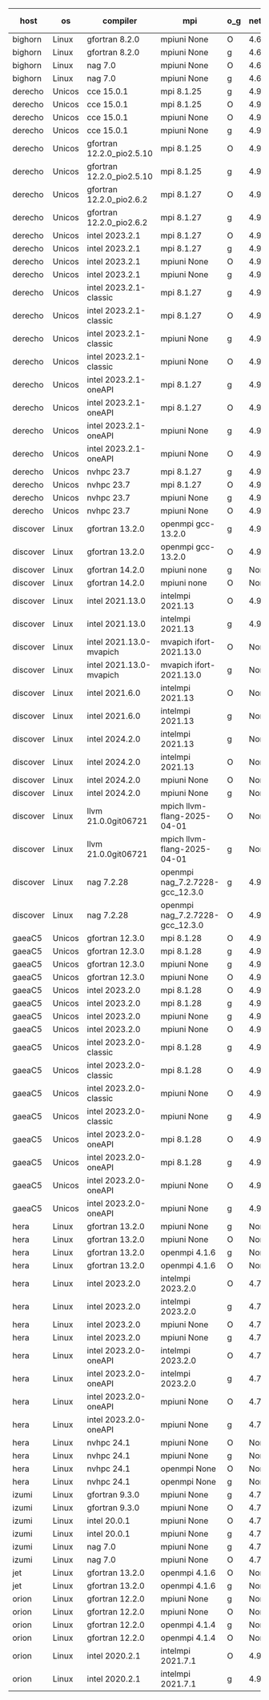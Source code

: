 

| host     | os       | compiler                              | mpi                      | o_g        | netcdf        | build       | u_pass          | u_fail          | s_pass            | s_fail            | e_pass             | e_fail             | nuopc_pass       | nuopc_fail       | artifacts link          |
|----------|----------|---------------------------------------|--------------------------|------------|---------------|-------------|-----------------|-----------------|-------------------|-------------------|--------------------|--------------------|------------------|------------------|-------------------------|
| bighorn | Linux | gfortran 8.2.0 | mpiuni None  | O | 4.6.1  | PASS | 12559 | 0 | 9 | 0 | 42 | 0 | None | None | <a href="https://github.com/esmf-org/esmf-test-artifacts/tree/b6c245d343a51508b5a7f5aa65a5d740ae47750f/develop/gfortran/8.2.0/O/mpiuni/None" target="_blank">b6c245d</a> | 
| bighorn | Linux | gfortran 8.2.0 | mpiuni None  | g | 4.6.1  | PASS | 12559 | 0 | 9 | 0 | 42 | 0 | None | None | <a href="https://github.com/esmf-org/esmf-test-artifacts/tree/df8c0141ea6011b82bfa10576e8e94030e5929ed/develop/gfortran/8.2.0/g/mpiuni/None" target="_blank">df8c014</a> | 
| bighorn | Linux | nag 7.0 | mpiuni None  | O | 4.6.1  | PASS | 12559 | 0 | 9 | 0 | 42 | 0 | None | None | <a href="https://github.com/esmf-org/esmf-test-artifacts/tree/a5a3854ff94a41cdfeccf21e6694b038dc052599/develop/nag/7.0/O/mpiuni/None" target="_blank">a5a3854</a> | 
| bighorn | Linux | nag 7.0 | mpiuni None  | g | 4.6.1  | PASS | 12559 | 0 | 9 | 0 | 42 | 0 | None | None | <a href="https://github.com/esmf-org/esmf-test-artifacts/tree/091d7dabeb93ff0b2031b9a309f71fed396bce19/develop/nag/7.0/g/mpiuni/None" target="_blank">091d7da</a> | 
| derecho | Unicos | cce 15.0.1 | mpi 8.1.25  | g | 4.9.2  | PASS | 14029 | 199 | 51 | 0 | 80 | 0 | 57 | 0 | <a href="https://github.com/esmf-org/esmf-test-artifacts/tree/b1bf4badc3cfcefd10953786cf2abe296e652368/develop/cce/15.0.1/g/mpi/8.1.25" target="_blank">b1bf4ba</a> | 
| derecho | Unicos | cce 15.0.1 | mpi 8.1.25  | O | 4.9.2  | PASS | 14149 | 79 | 51 | 0 | 80 | 0 | 57 | 0 | <a href="https://github.com/esmf-org/esmf-test-artifacts/tree/8c020dc335334aa64c04d86f8076f798f1da534f/develop/cce/15.0.1/O/mpi/8.1.25" target="_blank">8c020dc</a> | 
| derecho | Unicos | cce 15.0.1 | mpiuni None  | O | 4.9.2  | PASS | 12323 | 236 | 9 | 0 | 42 | 0 | None | None | <a href="https://github.com/esmf-org/esmf-test-artifacts/tree/8b43af301ed2d3fa6d1ee7e12aca534cd1404ba5/develop/cce/15.0.1/O/mpiuni/None" target="_blank">8b43af3</a> | 
| derecho | Unicos | cce 15.0.1 | mpiuni None  | g | 4.9.2  | PASS | 12482 | 77 | 9 | 0 | 42 | 0 | None | None | <a href="https://github.com/esmf-org/esmf-test-artifacts/tree/151974c851c2fbae88720f4eeeb1babf0cad0c2f/develop/cce/15.0.1/g/mpiuni/None" target="_blank">151974c</a> | 
| derecho | Unicos | gfortran 12.2.0_pio2.5.10 | mpi 8.1.25  | O | 4.9.2  | PASS | 14228 | 0 | 51 | 0 | 80 | 0 | 57 | 0 | <a href="https://github.com/esmf-org/esmf-test-artifacts/tree/4b23fea578e5725dc3ff75c45a87957af4ab61ef/develop/gfortran/12.2.0_pio2.5.10/O/mpi/8.1.25" target="_blank">4b23fea</a> | 
| derecho | Unicos | gfortran 12.2.0_pio2.5.10 | mpi 8.1.25  | g | 4.9.2  | PASS | 14228 | 0 | 51 | 0 | 80 | 0 | 57 | 0 | <a href="https://github.com/esmf-org/esmf-test-artifacts/tree/2c8c8d361d532139b5d83d7fbc8cc5802fd03797/develop/gfortran/12.2.0_pio2.5.10/g/mpi/8.1.25" target="_blank">2c8c8d3</a> | 
| derecho | Unicos | gfortran 12.2.0_pio2.6.2 | mpi 8.1.27  | O | 4.9.2  | PASS | 14228 | 0 | 51 | 0 | 80 | 0 | 57 | 0 | <a href="https://github.com/esmf-org/esmf-test-artifacts/tree/dfdf9cd79cc19b86d493524b25aff73783cee098/develop/gfortran/12.2.0_pio2.6.2/O/mpi/8.1.27" target="_blank">dfdf9cd</a> | 
| derecho | Unicos | gfortran 12.2.0_pio2.6.2 | mpi 8.1.27  | g | 4.9.2  | PASS | 14228 | 0 | 51 | 0 | 80 | 0 | 57 | 0 | <a href="https://github.com/esmf-org/esmf-test-artifacts/tree/dc61dbb4a7a0f4feb263e53b8b50c85533fb69da/develop/gfortran/12.2.0_pio2.6.2/g/mpi/8.1.27" target="_blank">dc61dbb</a> | 
| derecho | Unicos | intel 2023.2.1 | mpi 8.1.27  | O | 4.9.2  | PASS | 14228 | 0 | 51 | 0 | 80 | 0 | 58 | 0 | <a href="https://github.com/esmf-org/esmf-test-artifacts/tree/e999d1e510b6778f601789284b1c7235f15690fd/develop/intel/2023.2.1/O/mpi/8.1.27" target="_blank">e999d1e</a> | 
| derecho | Unicos | intel 2023.2.1 | mpi 8.1.27  | g | 4.9.2  | PASS | 14228 | 0 | 51 | 0 | 80 | 0 | 58 | 0 | <a href="https://github.com/esmf-org/esmf-test-artifacts/tree/a24d11219748af8715f6703fa551ffb2659e27e6/develop/intel/2023.2.1/g/mpi/8.1.27" target="_blank">a24d112</a> | 
| derecho | Unicos | intel 2023.2.1 | mpiuni None  | O | 4.9.2  | PASS | 12559 | 0 | 9 | 0 | 42 | 0 | None | None | <a href="https://github.com/esmf-org/esmf-test-artifacts/tree/466888974823e96de91223929429a73d7341e8af/develop/intel/2023.2.1/O/mpiuni/None" target="_blank">4668889</a> | 
| derecho | Unicos | intel 2023.2.1 | mpiuni None  | g | 4.9.2  | PASS | 12559 | 0 | 9 | 0 | 42 | 0 | None | None | <a href="https://github.com/esmf-org/esmf-test-artifacts/tree/048c036e46716e6fc7bb981d24d769031193a7d6/develop/intel/2023.2.1/g/mpiuni/None" target="_blank">048c036</a> | 
| derecho | Unicos | intel 2023.2.1-classic | mpi 8.1.27  | g | 4.9.2  | PASS | 14228 | 0 | 51 | 0 | 80 | 0 | 57 | 0 | <a href="https://github.com/esmf-org/esmf-test-artifacts/tree/2570ffc4eebdc9bb9223924b9b8a700359439425/develop/intel/2023.2.1-classic/g/mpi/8.1.27" target="_blank">2570ffc</a> | 
| derecho | Unicos | intel 2023.2.1-classic | mpi 8.1.27  | O | 4.9.2  | PASS | 14228 | 0 | 51 | 0 | 80 | 0 | 57 | 0 | <a href="https://github.com/esmf-org/esmf-test-artifacts/tree/5da947b00b1f835f11494e8d564736e7b84db9f1/develop/intel/2023.2.1-classic/O/mpi/8.1.27" target="_blank">5da947b</a> | 
| derecho | Unicos | intel 2023.2.1-classic | mpiuni None  | g | 4.9.2  | PASS | 12559 | 0 | 9 | 0 | 42 | 0 | None | None | <a href="https://github.com/esmf-org/esmf-test-artifacts/tree/99c45492f0caa111af67cd79916d1d9932b91fb9/develop/intel/2023.2.1-classic/g/mpiuni/None" target="_blank">99c4549</a> | 
| derecho | Unicos | intel 2023.2.1-classic | mpiuni None  | O | 4.9.2  | PASS | 12559 | 0 | 9 | 0 | 42 | 0 | None | None | <a href="https://github.com/esmf-org/esmf-test-artifacts/tree/ad36afb697f0cbd4788af0955b7d4eb18ec4d540/develop/intel/2023.2.1-classic/O/mpiuni/None" target="_blank">ad36afb</a> | 
| derecho | Unicos | intel 2023.2.1-oneAPI | mpi 8.1.27  | g | 4.9.2  | PASS | 14228 | 0 | 51 | 0 | 80 | 0 | 57 | 0 | <a href="https://github.com/esmf-org/esmf-test-artifacts/tree/653a96693d68a16cde79ab33ba97d618134a4251/develop/intel/2023.2.1-oneAPI/g/mpi/8.1.27" target="_blank">653a966</a> | 
| derecho | Unicos | intel 2023.2.1-oneAPI | mpi 8.1.27  | O | 4.9.2  | PASS | 14228 | 0 | 50 | 1 | 80 | 0 | 57 | 0 | <a href="https://github.com/esmf-org/esmf-test-artifacts/tree/792ad67a6bbba7e2eef6e24f0ae2c01533dcc7ad/develop/intel/2023.2.1-oneAPI/O/mpi/8.1.27" target="_blank">792ad67</a> | 
| derecho | Unicos | intel 2023.2.1-oneAPI | mpiuni None  | g | 4.9.2  | PASS | 12559 | 0 | 9 | 0 | 42 | 0 | None | None | <a href="https://github.com/esmf-org/esmf-test-artifacts/tree/6e224e9cac5f9351bc7cd2774558a2d8df958a90/develop/intel/2023.2.1-oneAPI/g/mpiuni/None" target="_blank">6e224e9</a> | 
| derecho | Unicos | intel 2023.2.1-oneAPI | mpiuni None  | O | 4.9.2  | PASS | 12559 | 0 | 9 | 0 | 42 | 0 | None | None | <a href="https://github.com/esmf-org/esmf-test-artifacts/tree/d6b74e3afaea7e9d75f986043b61677af0fd7a5e/develop/intel/2023.2.1-oneAPI/O/mpiuni/None" target="_blank">d6b74e3</a> | 
| derecho | Unicos | nvhpc 23.7 | mpi 8.1.27  | g | 4.9.2  | PASS | 14228 | 0 | 51 | 0 | 80 | 0 | 57 | 0 | <a href="https://github.com/esmf-org/esmf-test-artifacts/tree/b162f0cfcd5827e3547a18e4e6c2dbcb5fbf3ebd/develop/nvhpc/23.7/g/mpi/8.1.27" target="_blank">b162f0c</a> | 
| derecho | Unicos | nvhpc 23.7 | mpi 8.1.27  | O | 4.9.2  | PASS | 14228 | 0 | 51 | 0 | 80 | 0 | 57 | 0 | <a href="https://github.com/esmf-org/esmf-test-artifacts/tree/116159567e0f70be2805ba5c4bd32e5a9a763df7/develop/nvhpc/23.7/O/mpi/8.1.27" target="_blank">1161595</a> | 
| derecho | Unicos | nvhpc 23.7 | mpiuni None  | g | 4.9.2  | PASS | 12559 | 0 | 9 | 0 | 42 | 0 | None | None | <a href="https://github.com/esmf-org/esmf-test-artifacts/tree/3365b59711d6e6431573498f4fad7b502315b2a2/develop/nvhpc/23.7/g/mpiuni/None" target="_blank">3365b59</a> | 
| derecho | Unicos | nvhpc 23.7 | mpiuni None  | O | 4.9.2  | PASS | 12559 | 0 | 9 | 0 | 42 | 0 | None | None | <a href="https://github.com/esmf-org/esmf-test-artifacts/tree/8242c8570bc954dee1fa43a07465fd218079ca9e/develop/nvhpc/23.7/O/mpiuni/None" target="_blank">8242c85</a> | 
| discover | Linux | gfortran 13.2.0 | openmpi gcc-13.2.0  | g | 4.9.2  | PASS | 14228 | 0 | 51 | 0 | 80 | 0 | 57 | 0 | <a href="https://github.com/esmf-org/esmf-test-artifacts/tree/4327fb24c741415914b352bf4535698b668390ae/develop/gfortran/13.2.0/g/openmpi/gcc-13.2.0" target="_blank">4327fb2</a> | 
| discover | Linux | gfortran 13.2.0 | openmpi gcc-13.2.0  | O | 4.9.2  | PASS | 14228 | 0 | 51 | 0 | 80 | 0 | 57 | 0 | <a href="https://github.com/esmf-org/esmf-test-artifacts/tree/d32b1fbc9c18a993d9f7ab06ef86478b94ae82f9/develop/gfortran/13.2.0/O/openmpi/gcc-13.2.0" target="_blank">d32b1fb</a> | 
| discover | Linux | gfortran 14.2.0 | mpiuni none  | g | None  | PASS | 12559 | 0 | 9 | 0 | 42 | 0 | None | None | <a href="https://github.com/esmf-org/esmf-test-artifacts/tree/808d49689b2ee148120d0b8aca58e5db66abfc59/develop/gfortran/14.2.0/g/mpiuni/none" target="_blank">808d496</a> | 
| discover | Linux | gfortran 14.2.0 | mpiuni none  | O | None  | PASS | 12559 | 0 | 9 | 0 | 42 | 0 | None | None | <a href="https://github.com/esmf-org/esmf-test-artifacts/tree/db770e470f3579f407d8199b3e45c80997514f39/develop/gfortran/14.2.0/O/mpiuni/none" target="_blank">db770e4</a> | 
| discover | Linux | intel 2021.13.0 | intelmpi 2021.13  | O | 4.9.2  | PASS | 14228 | 0 | 51 | 0 | 80 | 0 | 57 | 0 | <a href="https://github.com/esmf-org/esmf-test-artifacts/tree/538f507f23fd8094bac181f4c249209f68e0f688/develop/intel/2021.13.0/O/intelmpi/2021.13" target="_blank">538f507</a> | 
| discover | Linux | intel 2021.13.0 | intelmpi 2021.13  | g | 4.9.2  | PASS | 14228 | 0 | 51 | 0 | 80 | 0 | 57 | 0 | <a href="https://github.com/esmf-org/esmf-test-artifacts/tree/8e3d8e8bd9e3b14ebe746bf6ff94fd200a4a8894/develop/intel/2021.13.0/g/intelmpi/2021.13" target="_blank">8e3d8e8</a> | 
| discover | Linux | intel 2021.13.0-mvapich | mvapich ifort-2021.13.0  | O | None  | PASS | 14228 | 0 | 51 | 0 | 80 | 0 | 57 | 0 | <a href="https://github.com/esmf-org/esmf-test-artifacts/tree/09a16df5ec7e7429e1ce81a5f60824872ab0831b/develop/intel/2021.13.0-mvapich/O/mvapich/ifort-2021.13.0" target="_blank">09a16df</a> | 
| discover | Linux | intel 2021.13.0-mvapich | mvapich ifort-2021.13.0  | g | None  | PASS | 14228 | 0 | 51 | 0 | 80 | 0 | 57 | 0 | <a href="https://github.com/esmf-org/esmf-test-artifacts/tree/94f3aa7ef58cf9c8e4ee065bd65df5cdb97f4958/develop/intel/2021.13.0-mvapich/g/mvapich/ifort-2021.13.0" target="_blank">94f3aa7</a> | 
| discover | Linux | intel 2021.6.0 | intelmpi 2021.13  | O | None  | PASS | 14228 | 0 | 51 | 0 | 80 | 0 | 57 | 0 | <a href="https://github.com/esmf-org/esmf-test-artifacts/tree/d4fa21825b6ec43fd0bf151c849a6af14bbb7623/develop/intel/2021.6.0/O/intelmpi/2021.13" target="_blank">d4fa218</a> | 
| discover | Linux | intel 2021.6.0 | intelmpi 2021.13  | g | None  | PASS | 14228 | 0 | 51 | 0 | 80 | 0 | 57 | 0 | <a href="https://github.com/esmf-org/esmf-test-artifacts/tree/285d77b38be8e0f552dc398ee17c2f8251e75bf2/develop/intel/2021.6.0/g/intelmpi/2021.13" target="_blank">285d77b</a> | 
| discover | Linux | intel 2024.2.0 | intelmpi 2021.13  | g | None  | PASS | 14227 | 1 | 51 | 0 | 80 | 0 | 57 | 0 | <a href="https://github.com/esmf-org/esmf-test-artifacts/tree/5405b7c519d0a0bffec0f79207fdaf0a2af74d4f/develop/intel/2024.2.0/g/intelmpi/2021.13" target="_blank">5405b7c</a> | 
| discover | Linux | intel 2024.2.0 | intelmpi 2021.13  | O | None  | PASS | 14228 | 0 | 51 | 0 | 80 | 0 | 57 | 0 | <a href="https://github.com/esmf-org/esmf-test-artifacts/tree/3a3b5dce95bbba86a4831ae00747cfe6a52e450d/develop/intel/2024.2.0/O/intelmpi/2021.13" target="_blank">3a3b5dc</a> | 
| discover | Linux | intel 2024.2.0 | mpiuni None  | O | None  | PASS | 12559 | 0 | 9 | 0 | 42 | 0 | None | None | <a href="https://github.com/esmf-org/esmf-test-artifacts/tree/3f01c4c8cda8289cfe6a8fcd56a35cf8c02ca14b/develop/intel/2024.2.0/O/mpiuni/None" target="_blank">3f01c4c</a> | 
| discover | Linux | intel 2024.2.0 | mpiuni None  | g | None  | PASS | 12558 | 1 | 9 | 0 | 42 | 0 | None | None | <a href="https://github.com/esmf-org/esmf-test-artifacts/tree/8c4e937809b96b12c5762f5726c95be0272423f7/develop/intel/2024.2.0/g/mpiuni/None" target="_blank">8c4e937</a> | 
| discover | Linux | llvm 21.0.0git06721 | mpich llvm-flang-2025-04-01  | O | None  | PASS | 14210 | 18 | 18 | 33 | 75 | 5 | 0 | 57 | <a href="https://github.com/esmf-org/esmf-test-artifacts/tree/17b636f8287614e6b6303affd726205adf95ba29/develop/llvm/21.0.0git06721/O/mpich/llvm-flang-2025-04-01" target="_blank">17b636f</a> | 
| discover | Linux | llvm 21.0.0git06721 | mpich llvm-flang-2025-04-01  | g | None  | PASS | 14210 | 18 | 18 | 33 | 75 | 5 | 0 | 57 | <a href="https://github.com/esmf-org/esmf-test-artifacts/tree/cfb7d8de6863a85865b5cb547d8bd8617ca404fa/develop/llvm/21.0.0git06721/g/mpich/llvm-flang-2025-04-01" target="_blank">cfb7d8d</a> | 
| discover | Linux | nag 7.2.28 | openmpi nag_7.2.7228-gcc_12.3.0  | g | 4.9.2  | PASS | 14199 | 29 | 51 | 0 | 80 | 0 | 56 | 1 | <a href="https://github.com/esmf-org/esmf-test-artifacts/tree/23e588ece8de102e6f33c36e3c6bb80978a2429a/develop/nag/7.2.28/g/openmpi/nag_7.2.7228-gcc_12.3.0" target="_blank">23e588e</a> | 
| discover | Linux | nag 7.2.28 | openmpi nag_7.2.7228-gcc_12.3.0  | O | 4.9.2  | PASS | 14228 | 0 | 51 | 0 | 80 | 0 | 56 | 1 | <a href="https://github.com/esmf-org/esmf-test-artifacts/tree/a70ff43d42f35bffe8a6eb8e541d174e31b1b44a/develop/nag/7.2.28/O/openmpi/nag_7.2.7228-gcc_12.3.0" target="_blank">a70ff43</a> | 
| gaeaC5 | Unicos | gfortran 12.3.0 | mpi 8.1.28  | O | 4.9.0  | PASS | 14228 | 0 | 51 | 0 | 80 | 0 | 57 | 0 | <a href="https://github.com/esmf-org/esmf-test-artifacts/tree/c2e837efdf1228df3eaadb7135302bb8132d93cc/develop/gfortran/12.3.0/O/mpi/8.1.28" target="_blank">c2e837e</a> | 
| gaeaC5 | Unicos | gfortran 12.3.0 | mpi 8.1.28  | g | 4.9.0  | PASS | None | None | None | None | None | None | None | None | <a href="https://github.com/esmf-org/esmf-test-artifacts/tree/4bd03eb37384e3677b34abed68b18341a63dff65/develop/gfortran/12.3.0/g/mpi/8.1.28" target="_blank">4bd03eb</a> | 
| gaeaC5 | Unicos | gfortran 12.3.0 | mpiuni None  | g | 4.9.0  | PASS | None | None | None | None | None | None | None | None | <a href="https://github.com/esmf-org/esmf-test-artifacts/tree/a8fc980943ea632c9192b2a8a294dd26965f9bef/develop/gfortran/12.3.0/g/mpiuni/None" target="_blank">a8fc980</a> | 
| gaeaC5 | Unicos | gfortran 12.3.0 | mpiuni None  | O | 4.9.0  | PASS | 12559 | 0 | 9 | 0 | 42 | 0 | None | None | <a href="https://github.com/esmf-org/esmf-test-artifacts/tree/bfe45c6f6c2137090e1acaba9a9d2e590fa47ef0/develop/gfortran/12.3.0/O/mpiuni/None" target="_blank">bfe45c6</a> | 
| gaeaC5 | Unicos | intel 2023.2.0 | mpi 8.1.28  | O | 4.9.0  | PASS | None | None | None | None | None | None | None | None | <a href="https://github.com/esmf-org/esmf-test-artifacts/tree/41974fce1801144f8c65ac5b9e01ddd158991932/develop/intel/2023.2.0/O/mpi/8.1.28" target="_blank">41974fc</a> | 
| gaeaC5 | Unicos | intel 2023.2.0 | mpi 8.1.28  | g | 4.9.0  | PASS | None | None | None | None | None | None | None | None | <a href="https://github.com/esmf-org/esmf-test-artifacts/tree/f67e04caeb1aae33be70ce8220620692b37ebc1d/develop/intel/2023.2.0/g/mpi/8.1.28" target="_blank">f67e04c</a> | 
| gaeaC5 | Unicos | intel 2023.2.0 | mpiuni None  | g | 4.9.0  | PASS | 12559 | 0 | 9 | 0 | 42 | 0 | None | None | <a href="https://github.com/esmf-org/esmf-test-artifacts/tree/85d38f5a7b75db24dada31573cdac8b5e883eff4/develop/intel/2023.2.0/g/mpiuni/None" target="_blank">85d38f5</a> | 
| gaeaC5 | Unicos | intel 2023.2.0 | mpiuni None  | O | 4.9.0  | PASS | 12559 | 0 | 9 | 0 | 42 | 0 | None | None | <a href="https://github.com/esmf-org/esmf-test-artifacts/tree/8e692b520263daa26ac267ce0455f3eb9a2aec0b/develop/intel/2023.2.0/O/mpiuni/None" target="_blank">8e692b5</a> | 
| gaeaC5 | Unicos | intel 2023.2.0-classic | mpi 8.1.28  | g | 4.9.0  | PASS | None | None | None | None | None | None | None | None | <a href="https://github.com/esmf-org/esmf-test-artifacts/tree/ea27e45acf7f671fd8b6d3e8063fb59e87c1efce/develop/intel/2023.2.0-classic/g/mpi/8.1.28" target="_blank">ea27e45</a> | 
| gaeaC5 | Unicos | intel 2023.2.0-classic | mpi 8.1.28  | O | 4.9.0  | PASS | 14228 | 0 | 51 | 0 | 80 | 0 | 57 | 0 | <a href="https://github.com/esmf-org/esmf-test-artifacts/tree/7877eedaee101ba726da907ec5eb03d8f08e0c58/develop/intel/2023.2.0-classic/O/mpi/8.1.28" target="_blank">7877eed</a> | 
| gaeaC5 | Unicos | intel 2023.2.0-classic | mpiuni None  | O | 4.9.0  | PASS | None | None | None | None | None | None | None | None | <a href="https://github.com/esmf-org/esmf-test-artifacts/tree/aa67388ed1e0791b66763cd8e0600bdd03a15c39/develop/intel/2023.2.0-classic/O/mpiuni/None" target="_blank">aa67388</a> | 
| gaeaC5 | Unicos | intel 2023.2.0-classic | mpiuni None  | g | 4.9.0  | PASS | 12559 | 0 | 9 | 0 | 42 | 0 | None | None | <a href="https://github.com/esmf-org/esmf-test-artifacts/tree/e048fdfb477825125991ffed0cd3c8af0396bbce/develop/intel/2023.2.0-classic/g/mpiuni/None" target="_blank">e048fdf</a> | 
| gaeaC5 | Unicos | intel 2023.2.0-oneAPI | mpi 8.1.28  | O | 4.9.0  | PASS | None | None | None | None | None | None | None | None | <a href="https://github.com/esmf-org/esmf-test-artifacts/tree/42c774afb44950b4e37a4054e162fd230e5f7dc7/develop/intel/2023.2.0-oneAPI/O/mpi/8.1.28" target="_blank">42c774a</a> | 
| gaeaC5 | Unicos | intel 2023.2.0-oneAPI | mpi 8.1.28  | g | 4.9.0  | PASS | None | None | None | None | None | None | None | None | <a href="https://github.com/esmf-org/esmf-test-artifacts/tree/8fba4ab2146ba20d3adfa293574f9b418ffbb3b1/develop/intel/2023.2.0-oneAPI/g/mpi/8.1.28" target="_blank">8fba4ab</a> | 
| gaeaC5 | Unicos | intel 2023.2.0-oneAPI | mpiuni None  | O | 4.9.0  | PASS | 12559 | 0 | 9 | 0 | 42 | 0 | None | None | <a href="https://github.com/esmf-org/esmf-test-artifacts/tree/8f1e47a024a1d7a38ec118bed5791ba372d30811/develop/intel/2023.2.0-oneAPI/O/mpiuni/None" target="_blank">8f1e47a</a> | 
| gaeaC5 | Unicos | intel 2023.2.0-oneAPI | mpiuni None  | g | 4.9.0  | PASS | None | None | None | None | None | None | None | None | <a href="https://github.com/esmf-org/esmf-test-artifacts/tree/d40020d6f6b29c839207d5796bc8be3131825d9d/develop/intel/2023.2.0-oneAPI/g/mpiuni/None" target="_blank">d40020d</a> | 
| hera | Linux | gfortran 13.2.0 | mpiuni None  | g | None  | PASS | 12559 | 0 | 9 | 0 | 42 | 0 | None | None | <a href="https://github.com/esmf-org/esmf-test-artifacts/tree/63176bc11e47b8ba520dafd3ae939847691f9205/develop/gfortran/13.2.0/g/mpiuni/None" target="_blank">63176bc</a> | 
| hera | Linux | gfortran 13.2.0 | mpiuni None  | O | None  | PASS | 12559 | 0 | 9 | 0 | 42 | 0 | None | None | <a href="https://github.com/esmf-org/esmf-test-artifacts/tree/8e60e9d9d2b1acb37ca1ab6986fdcf1ad67d9851/develop/gfortran/13.2.0/O/mpiuni/None" target="_blank">8e60e9d</a> | 
| hera | Linux | gfortran 13.2.0 | openmpi 4.1.6  | g | None  | PASS | None | None | None | None | None | None | None | None | <a href="https://github.com/esmf-org/esmf-test-artifacts/tree/46a2e5e1dfdb4402b63060c9252d2eb54a6554e2/develop/gfortran/13.2.0/g/openmpi/4.1.6" target="_blank">46a2e5e</a> | 
| hera | Linux | gfortran 13.2.0 | openmpi 4.1.6  | O | None  | PASS | 14228 | 0 | 51 | 0 | 80 | 0 | 57 | 0 | <a href="https://github.com/esmf-org/esmf-test-artifacts/tree/e7c5d757c2673902e3503be16cb81d16678eef50/develop/gfortran/13.2.0/O/openmpi/4.1.6" target="_blank">e7c5d75</a> | 
| hera | Linux | intel 2023.2.0 | intelmpi 2023.2.0  | O | 4.7.0  | PASS | None | None | None | None | None | None | None | None | <a href="https://github.com/esmf-org/esmf-test-artifacts/tree/c192375f94d5aa98894bd470d4ee0fb9e59f1cd3/develop/intel/2023.2.0/O/intelmpi/2023.2.0" target="_blank">c192375</a> | 
| hera | Linux | intel 2023.2.0 | intelmpi 2023.2.0  | g | 4.7.0  | PASS | 14228 | 0 | 51 | 0 | 80 | 0 | 57 | 0 | <a href="https://github.com/esmf-org/esmf-test-artifacts/tree/2b70a58395c7d59d0f87aab325ae6b7c43891b7c/develop/intel/2023.2.0/g/intelmpi/2023.2.0" target="_blank">2b70a58</a> | 
| hera | Linux | intel 2023.2.0 | mpiuni None  | O | 4.7.0  | PASS | 12559 | 0 | 9 | 0 | 42 | 0 | None | None | <a href="https://github.com/esmf-org/esmf-test-artifacts/tree/4c65365b7bb8c34ca3e92369749046b6ed4242b8/develop/intel/2023.2.0/O/mpiuni/None" target="_blank">4c65365</a> | 
| hera | Linux | intel 2023.2.0 | mpiuni None  | g | 4.7.0  | PASS | 12559 | 0 | 9 | 0 | 42 | 0 | None | None | <a href="https://github.com/esmf-org/esmf-test-artifacts/tree/ba58a20c603b3d29c1b54064e4ff62877033bf60/develop/intel/2023.2.0/g/mpiuni/None" target="_blank">ba58a20</a> | 
| hera | Linux | intel 2023.2.0-oneAPI | intelmpi 2023.2.0  | O | 4.7.0  | PASS | None | None | None | None | None | None | None | None | <a href="https://github.com/esmf-org/esmf-test-artifacts/tree/432035a322fc430634ff85d4fbc52cda200183e9/develop/intel/2023.2.0-oneAPI/O/intelmpi/2023.2.0" target="_blank">432035a</a> | 
| hera | Linux | intel 2023.2.0-oneAPI | intelmpi 2023.2.0  | g | 4.7.0  | PASS | None | None | None | None | None | None | None | None | <a href="https://github.com/esmf-org/esmf-test-artifacts/tree/cd30e693872cf790bc23817c6ba3095594c5cbac/develop/intel/2023.2.0-oneAPI/g/intelmpi/2023.2.0" target="_blank">cd30e69</a> | 
| hera | Linux | intel 2023.2.0-oneAPI | mpiuni None  | O | 4.7.0  | PASS | 12559 | 0 | 9 | 0 | 42 | 0 | None | None | <a href="https://github.com/esmf-org/esmf-test-artifacts/tree/8652b274729f8d3f14e164be14f7edc27fabfd08/develop/intel/2023.2.0-oneAPI/O/mpiuni/None" target="_blank">8652b27</a> | 
| hera | Linux | intel 2023.2.0-oneAPI | mpiuni None  | g | 4.7.0  | PASS | 12559 | 0 | 9 | 0 | 42 | 0 | None | None | <a href="https://github.com/esmf-org/esmf-test-artifacts/tree/dba7b7423763e69e499ae1370ef9c0d4312fb880/develop/intel/2023.2.0-oneAPI/g/mpiuni/None" target="_blank">dba7b74</a> | 
| hera | Linux | nvhpc 24.1 | mpiuni None  | O | None  | PASS | 12559 | 0 | 9 | 0 | 42 | 0 | None | None | <a href="https://github.com/esmf-org/esmf-test-artifacts/tree/787c6eb26be64605bd039cc407068a0d98aa7c02/develop/nvhpc/24.1/O/mpiuni/None" target="_blank">787c6eb</a> | 
| hera | Linux | nvhpc 24.1 | mpiuni None  | g | None  | PASS | 12559 | 0 | 9 | 0 | 42 | 0 | None | None | <a href="https://github.com/esmf-org/esmf-test-artifacts/tree/2235f3e3b280c177ede30a69092e6ed17ce08410/develop/nvhpc/24.1/g/mpiuni/None" target="_blank">2235f3e</a> | 
| hera | Linux | nvhpc 24.1 | openmpi None  | O | None  | PASS | 14228 | 0 | 51 | 0 | 80 | 0 | 57 | 0 | <a href="https://github.com/esmf-org/esmf-test-artifacts/tree/cb6b116b544fce441c58edd85f86864105bcba3b/develop/nvhpc/24.1/O/openmpi/None" target="_blank">cb6b116</a> | 
| hera | Linux | nvhpc 24.1 | openmpi None  | g | None  | PASS | 14228 | 0 | 51 | 0 | 80 | 0 | 57 | 0 | <a href="https://github.com/esmf-org/esmf-test-artifacts/tree/882842f1466e66499e9bc99fba37ce549dcdcd24/develop/nvhpc/24.1/g/openmpi/None" target="_blank">882842f</a> | 
| izumi | Linux | gfortran 9.3.0 | mpiuni None  | g | 4.7.4  | PASS | 12559 | 0 | 9 | 0 | 42 | 0 | None | None | <a href="https://github.com/esmf-org/esmf-test-artifacts/tree/bb87b0b73c0f57115860b1fd05e41f99be11c5e5/develop/gfortran/9.3.0/g/mpiuni/None" target="_blank">bb87b0b</a> | 
| izumi | Linux | gfortran 9.3.0 | mpiuni None  | O | 4.7.4  | PASS | 12559 | 0 | 9 | 0 | 42 | 0 | None | None | <a href="https://github.com/esmf-org/esmf-test-artifacts/tree/dfbe60b0877a5926c55fccf40788c8a625467fd4/develop/gfortran/9.3.0/O/mpiuni/None" target="_blank">dfbe60b</a> | 
| izumi | Linux | intel 20.0.1 | mpiuni None  | O | 4.7.4  | PASS | 12559 | 0 | 9 | 0 | 42 | 0 | None | None | <a href="https://github.com/esmf-org/esmf-test-artifacts/tree/adcd085f6bb763170df25c067394f1d0c0caf748/develop/intel/20.0.1/O/mpiuni/None" target="_blank">adcd085</a> | 
| izumi | Linux | intel 20.0.1 | mpiuni None  | g | 4.7.4  | PASS | 12559 | 0 | 9 | 0 | 42 | 0 | None | None | <a href="https://github.com/esmf-org/esmf-test-artifacts/tree/ac581aa9c25c70e53905655bcb807564449d0856/develop/intel/20.0.1/g/mpiuni/None" target="_blank">ac581aa</a> | 
| izumi | Linux | nag 7.0 | mpiuni None  | g | 4.7.4  | PASS | 12559 | 0 | 9 | 0 | 42 | 0 | None | None | <a href="https://github.com/esmf-org/esmf-test-artifacts/tree/e3abbba3ab5528b9d5a3916534e3387f0fd69218/develop/nag/7.0/g/mpiuni/None" target="_blank">e3abbba</a> | 
| izumi | Linux | nag 7.0 | mpiuni None  | O | 4.7.4  | PASS | 12559 | 0 | 9 | 0 | 42 | 0 | None | None | <a href="https://github.com/esmf-org/esmf-test-artifacts/tree/17a08df47dc24e69a04f327964e009a88eda8118/develop/nag/7.0/O/mpiuni/None" target="_blank">17a08df</a> | 
| jet | Linux | gfortran 13.2.0 | openmpi 4.1.6  | O | None  | PASS | 14228 | 0 | 51 | 0 | 80 | 0 | 57 | 0 | <a href="https://github.com/esmf-org/esmf-test-artifacts/tree/ccb060d4f33595988fdbc6c9274d16c20ef09ab9/develop/gfortran/13.2.0/O/openmpi/4.1.6" target="_blank">ccb060d</a> | 
| jet | Linux | gfortran 13.2.0 | openmpi 4.1.6  | g | None  | PASS | 14228 | 0 | 51 | 0 | 80 | 0 | 57 | 0 | <a href="https://github.com/esmf-org/esmf-test-artifacts/tree/d2ab930a3655c7f870deb07aba2b1d0d8ba9297d/develop/gfortran/13.2.0/g/openmpi/4.1.6" target="_blank">d2ab930</a> | 
| orion | Linux | gfortran 12.2.0 | mpiuni None  | g | None  | PASS | 12559 | 0 | 9 | 0 | 42 | 0 | None | None | <a href="https://github.com/esmf-org/esmf-test-artifacts/tree/2065a34b3c8211de9c2718dbc04ad245ecd6a1ff/develop/gfortran/12.2.0/g/mpiuni/None" target="_blank">2065a34</a> | 
| orion | Linux | gfortran 12.2.0 | mpiuni None  | O | None  | PASS | 12559 | 0 | 9 | 0 | 42 | 0 | None | None | <a href="https://github.com/esmf-org/esmf-test-artifacts/tree/2d068f152db72987caa959c51a70c2252485ea31/develop/gfortran/12.2.0/O/mpiuni/None" target="_blank">2d068f1</a> | 
| orion | Linux | gfortran 12.2.0 | openmpi 4.1.4  | g | None  | PASS | 14228 | 0 | 51 | 0 | None | None | None | None | <a href="https://github.com/esmf-org/esmf-test-artifacts/tree/3eb306ab2ffa718a9b4bae17d067738a0cdbf0a4/develop/gfortran/12.2.0/g/openmpi/4.1.4" target="_blank">3eb306a</a> | 
| orion | Linux | gfortran 12.2.0 | openmpi 4.1.4  | O | None  | PASS | 14228 | 0 | 51 | 0 | 80 | 0 | 0 | 0 | <a href="https://github.com/esmf-org/esmf-test-artifacts/tree/92daad0e7fe49e2565f02261929fbfcbe25446fa/develop/gfortran/12.2.0/O/openmpi/4.1.4" target="_blank">92daad0</a> | 
| orion | Linux | intel 2020.2.1 | intelmpi 2021.7.1  | O | 4.9.2  | PASS | 14228 | 0 | 51 | 0 | 80 | 0 | 57 | 0 | <a href="https://github.com/esmf-org/esmf-test-artifacts/tree/1eb2fc58b0ae474ad3f9435c6fd0f8eea39c086a/develop/intel/2020.2.1/O/intelmpi/2021.7.1" target="_blank">1eb2fc5</a> | 
| orion | Linux | intel 2020.2.1 | intelmpi 2021.7.1  | g | 4.9.2  | PASS | 14228 | 0 | 51 | 0 | 80 | 0 | 57 | 0 | <a href="https://github.com/esmf-org/esmf-test-artifacts/tree/a1e5d521c0f741f21d2ad5a1519dec49a74ec16c/develop/intel/2020.2.1/g/intelmpi/2021.7.1" target="_blank">a1e5d52</a> | 
